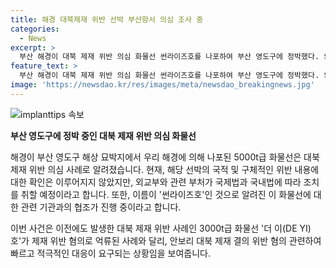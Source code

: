 ```yaml
---
title: 해경 대북제재 위반 선박 부산항서 의심 조사 중
categories:
  - News
excerpt: >
  부산 해경이 대북 제재 위반 의심 화물선 썬라이즈호를 나포하여 부산 영도구에 정박했다. 외교부는 해당 선박이 안보리 대북 제재를 위반한 혐의와 관련하여 국제법과 국내법에 따라 조치를 취할 것이라 밝혔다. 이에 앞서 지난 3월에는 더 이호가 러시아로 가던 중 제재 위반으로 억류된 바 있다. 현재 나포된 썬라이즈호와 관련된 구체적인 내용은 확인되지 않았으나, 외교부는 관련 기관과 협력하여 이에 대비할 예정이다.
feature_text: >
  부산 해경이 대북 제재 위반 의심 화물선 썬라이즈호를 나포하여 부산 영도구에 정박했다. 외교부는 해당 선박이 안보리 대북 제재를 위반한 혐의와 관련하여 국제법과 국내법에 따라 조치를 취할 것이라 밝혔다. 이에 앞서 지난 3월에는 더 이호가 러시아로 가던 중 제재 위반으로 억류된 바 있다. 현재 나포된 썬라이즈호와 관련된 구체적인 내용은 확인되지 않았으나, 외교부는 관련 기관과 협력하여 이에 대비할 예정이다.
image: 'https://newsdao.kr/res/images/meta/newsdao_breakingnews.jpg'
---
```


<p><img src="https://newsdao.kr/res/images/meta/newsdao_breakingnews.jpg" alt="implanttips 속보" /></p>

<p><b>부산 영도구에 정박 중인 대북 제재 위반 의심 화물선</b></p>

<p>해경이 부산 영도구 해상 묘박지에서 우리 해경에 의해 나포된 5000t급 화물선은 대북 제재 위반 의심 사례로 알려졌습니다. 현재, 해당 선박의 국적 및 구체적인 위반 내용에 대한 확인은 이루어지지 않았지만, 외교부와 관련 부처가 국제법과 국내법에 따라 조치를 취할 예정이라고 합니다. 또한, 이름이 '썬라이즈호'인 것으로 알려진 이 화물선에 대한 관련 기관과의 협조가 진행 중이라고 합니다.</p>

<p>이번 사건은 이전에도 발생한 대북 제재 위반 사례인 3000t급 화물선 '더 이(DE YI)호'가 제재 위반 혐의로 억류된 사례와 달리, 안보리 대북 제재 결의 위반 혐의 관련하여 빠르고 적극적인 대응이 요구되는 상황임을 보여줍니다.</p>

